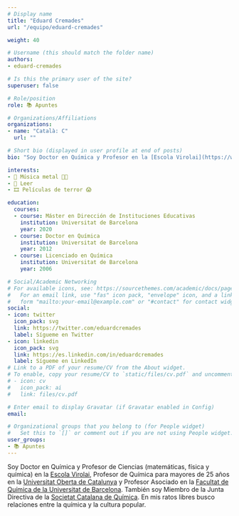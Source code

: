 ```yaml
---
# Display name
title: "Eduard Cremades"
url: "/equipo/eduard-cremades"

weight: 40

# Username (this should match the folder name)
authors:
- eduard-cremades

# Is this the primary user of the site?
superuser: false

# Role/position
role: 📚 Apuntes

# Organizations/Affiliations
organizations:
- name: "Català: C"
  url: ""

# Short bio (displayed in user profile at end of posts)
bio: "Soy Doctor en Química y Profesor en la [Escola Virolai](https://www.virolai.com/es/), en la [Universitat Oberta de Catalunya](https://www.uoc.edu/portal/es/index.html) y en la [Facultat de Química de la Universitat de Barcelona](https://www.ub.edu/portal/web/quimica)."

interests:
- 🎸 Música metal 🤘🏼
- 📖 Leer
- 🎞️ Películas de terror 😱

education:
  courses:
  - course: Máster en Dirección de Instituciones Educativas
    institution: Universitat de Barcelona
    year: 2020 
  - course: Doctor en Química
    institution: Universitat de Barcelona
    year: 2012
  - course: Licenciado en Química
    institution: Universitat de Barcelona
    year: 2006

# Social/Academic Networking
# For available icons, see: https://sourcethemes.com/academic/docs/page-builder/#icons
#   For an email link, use "fas" icon pack, "envelope" icon, and a link in the
#   form "mailto:your-email@example.com" or "#contact" for contact widget.
social:
- icon: twitter
  icon_pack: svg
  link: https://twitter.com/eduardcremades
  label: Sígueme en Twitter
- icon: linkedin
  icon_pack: svg
  link: https://es.linkedin.com/in/eduardcremades
  label: Sígueme en LinkedIn  
# Link to a PDF of your resume/CV from the About widget.
# To enable, copy your resume/CV to `static/files/cv.pdf` and uncomment the lines below.
# - icon: cv
#   icon_pack: ai
#   link: files/cv.pdf

# Enter email to display Gravatar (if Gravatar enabled in Config)
email:

# Organizational groups that you belong to (for People widget)
#   Set this to `[]` or comment out if you are not using People widget.
user_groups:
- 📚 Apuntes
---
```


Soy Doctor en Química y Profesor de Ciencias (matemáticas, física y química) en la [Escola Virolai](https://www.virolai.com/es/), Profesor de Química para mayores de 25 años en la [Universitat Oberta de Catalunya](https://www.uoc.edu/portal/es/index.html) y Profesor Asociado en la [Facultat de Química de la Universitat de Barcelona](https://www.ub.edu/portal/web/quimica). También soy Miembro de la Junta Directiva de la [Societat Catalana de Química](https://blogs.iec.cat/scq/). En mis ratos libres busco relaciones entre la química y la cultura popular.